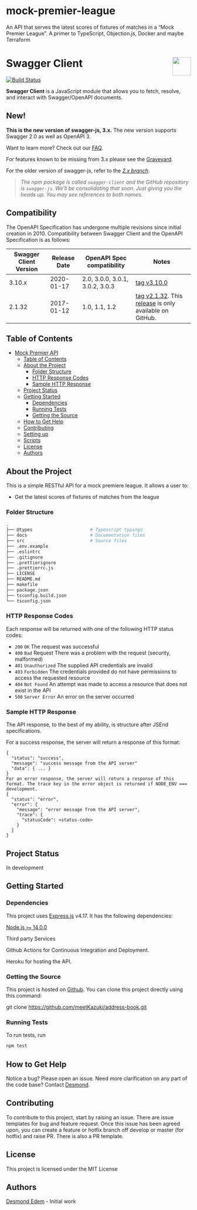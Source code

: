 # mock-premier-league
An API that serves the latest scores of fixtures of matches in a “Mock Premier League”. A primer to TypeScript, Objection.js, Docker and maybe Terraform

# Swagger Client <img src="https://raw.githubusercontent.com/swagger-api/swagger.io/wordpress/images/assets/SW-logo-clr.png" height="50" align="right">

[![Build Status](https://github.com/swagger-api/swagger-js/actions/workflows/nodejs.yml/badge.svg)](https://github.com/swagger-api/swagger-js/actions)

**Swagger Client** is a JavaScript module that allows you to fetch, resolve, and interact with Swagger/OpenAPI documents.

## New!

**This is the new version of swagger-js, 3.x.** The new version supports Swagger 2.0 as well as OpenAPI 3.

Want to learn more? Check out our [FAQ](docs/migration/migration-2-x-to-3-x.md).

For features known to be missing from 3.x please see the [Graveyard](docs/migration/graveyard-3-x.md).


For the older version of swagger-js, refer to the [*2.x branch*](https://github.com/swagger-api/swagger-js/tree/2.x).

> *The npm package is called `swagger-client` and the GitHub repository is `swagger-js`.
We'll be consolidating that soon. Just giving you the heads up. You may see references to both names.*

## Compatibility
The OpenAPI Specification has undergone multiple revisions since initial creation in 2010. 
Compatibility between Swagger Client and the OpenAPI Specification is as follows:

Swagger Client Version | Release Date | OpenAPI Spec compatibility | Notes
------------------ | ------------ | -------------------------- | -----
3.10.x | 2020-01-17 | 2.0, 3.0.0, 3.0.1, 3.0.2, 3.0.3 | [tag v3.10.0](https://github.com/swagger-api/swagger-js/tree/v3.10.0)
2.1.32 | 2017-01-12 | 1.0, 1.1, 1.2 | [tag v2.1.32](https://github.com/swagger-api/swagger-js/tree/v2.1.32). This [release](https://github.com/swagger-api/swagger-js/releases/tag/v2.1.32) is only available on GitHub.

## Table of Contents

- [Mock Premier API](#mock-premier-api)
  - [Table of Contents](#table-of-contents)
  - [About the Project](#about-the-project)
    - [Folder Structure](#folder-structure)
    - [HTTP Response Codes](#http-response-codes)
    - [Sample HTTP Response](#sample-http-response)
  - [Project Status](#project-status)
  - [Getting Started](#getting-started)
    - [Dependencies](#dependencies)
    - [Running Tests](#running-tests)
    - [Getting the Source](#getting-the-source)
  - [How to Get Help](#how-to-get-help)
  - [Contributing](#contributing)
  - [Setting up](docs/development/setting-up.md)
  - [Scripts](docs/development/scripts.md)
  - [License](#license)
  - [Authors](#authors)

## About the Project

This is a simple RESTful API for a mock premiere league. It allows a user to:

- Get the latest scores of fixtures of matches from the league

### Folder Structure

```bash
.
├── @types                      # Typescript typings
├── docs                        # Documentation files
├── src                         # Source files
├── .env.example
├── .eslintrc
├── .gitignore
├── .prettierignore
├── .prettierrc.js
├── LICENSE
├── README.md
├── makefile
├── package.json
├── tsconfig.build.json
└── tsconfig.json
```

### HTTP Response Codes

Each response will be returned with one of the following HTTP status codes:

- `200` `OK` The request was successful
- `400` `Bad` Request There was a problem with the request (security, malformed)
- `401` `Unauthorized` The supplied API credentials are invalid
- `403` `Forbidden` The credentials provided do not have permissions to access the requested resource
- `404` `Not Found` An attempt was made to access a resource that does not exist in the API
- `500` `Server Error` An error on the server occurred

### Sample HTTP Response

The API response, to the best of my ability, is structure after JSEnd specifications.

For a success response, the server will return a response of this format:

```
{
  "status": "success",
  "message": "success message from the API server"
  "data": { ... }
}
For an error response, the server will return a response of this format. The trace key in the error object is returned if NODE_ENV === development.
{
  "status": "error",
  "error": {
    "message": "error message from the API server",
    "trace": {
      "statusCode": <status-code>
    }
  }
}
```


## Project Status

In development

## Getting Started

### Dependencies

This project uses [Express.js](https://expressjs.com/) v4.17. It has the following dependencies:

[Node.js `>=` 14.0.0](https://nodejs.org/en/download)

Third party Services

Github Actions for Continuous Integration and Deployment.

Heroku for hosting the API.

### Getting the Source
This project is hosted on [Github](https://github.com/meetKazuki/mock-premier-league). You can clone this project directly using this command:

git clone https://github.com/meetKazuki/address-book.git

### Running Tests
To run tests, run


```bash
npm test
```
## How to Get Help
Notice a bug? Please open an issue. Need more clarification on any part of the code base? Contact [Desmond](https://github.com/meetKazuki).

## Contributing
To contribute to this project, start by raising an issue. There are issue templates for bug and feature request. Once this issue has been agreed upon, you can create a feature or hotfix branch off develop or master (for hotfix) and raise PR. There is also a PR template.

## License
This project is licensed under the MIT License

## Authors
[Desmond Edem](https://github.com/meetKazuki) - Initial work